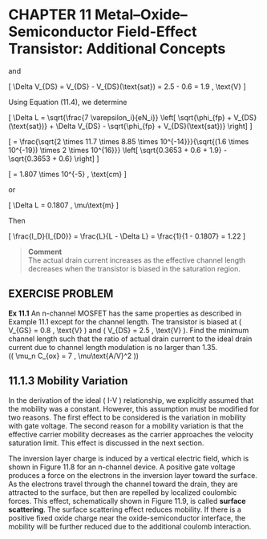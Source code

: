 # CHAPTER 11 Metal–Oxide–Semiconductor Field-Effect Transistor: Additional Concepts

and

\[
\Delta V_{DS} = V_{DS} - V_{DS}(\text{sat}) = 2.5 - 0.6 = 1.9 \, \text{V}
\]

Using Equation (11.4), we determine

\[
\Delta L = \sqrt{\frac{7 \varepsilon_i}{eN_i}} \left[ \sqrt{\phi_{fp} + V_{DS}(\text{sat})} + \Delta V_{DS} - \sqrt{\phi_{fp} + V_{DS}(\text{sat})} \right]
\]

\[
= \frac{\sqrt{2 \times 11.7 \times 8.85 \times 10^{-14}}}{\sqrt{(1.6 \times 10^{-19}) \times 2 \times 10^{16}}} \left[ \sqrt{0.3653 + 0.6 + 1.9} - \sqrt{0.3653 + 0.6} \right]
\]

\[
= 1.807 \times 10^{-5} \, \text{cm}
\]

or

\[
\Delta L = 0.1807 \, \mu\text{m}
\]

Then

\[
\frac{I_D}{I_{D0}} = \frac{L}{L - \Delta L} = \frac{1}{1 - 0.1807} = 1.22
\]

> **Comment**  
> The actual drain current increases as the effective channel length decreases when the transistor is biased in the saturation region.

## EXERCISE PROBLEM

**Ex 11.1** An n-channel MOSFET has the same properties as described in Example 11.1 except for the channel length. The transistor is biased at \( V_{GS} = 0.8 \, \text{V} \) and \( V_{DS} = 2.5 \, \text{V} \). Find the minimum channel length such that the ratio of actual drain current to the ideal drain current due to channel length modulation is no larger than 1.35.  
(\( \mu_n C_{ox} = 7 \, \mu\text{A/V}^2 \))

## 11.1.3 Mobility Variation

In the derivation of the ideal \( I-V \) relationship, we explicitly assumed that the mobility was a constant. However, this assumption must be modified for two reasons. The first effect to be considered is the variation in mobility with gate voltage. The second reason for a mobility variation is that the effective carrier mobility decreases as the carrier approaches the velocity saturation limit. This effect is discussed in the next section.

The inversion layer charge is induced by a vertical electric field, which is shown in Figure 11.8 for an n-channel device. A positive gate voltage produces a force on the electrons in the inversion layer toward the surface. As the electrons travel through the channel toward the drain, they are attracted to the surface, but then are repelled by localized coulombic forces. This effect, schematically shown in Figure 11.9, is called **surface scattering**. The surface scattering effect reduces mobility. If there is a positive fixed oxide charge near the oxide-semiconductor interface, the mobility will be further reduced due to the additional coulomb interaction.